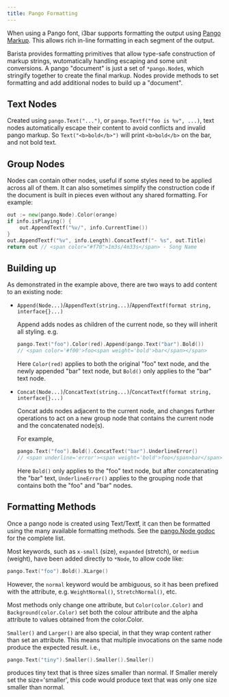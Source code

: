 ```yaml
---
title: Pango Formatting
---
```


When using a Pango font, i3bar supports formatting the output using
[Pango Markup](https://developer.gnome.org/pygtk/stable/pango-markup-language.html). This allows rich
in-line formatting in each segment of the output.

Barista provides formatting primitives that allow type-safe construction of markup strings,
wutomatically handling escaping and some unit conversions. A pango "document" is just a set of
`*pango.Node`s, which stringify together to create the final markup. Nodes provide methods to
set formatting and add additional nodes to build up a "document".

## Text Nodes

Created using `pango.Text("...")`, or `pango.Textf("foo is %v", ...)`, text nodes automatically
escape their content to avoid conflicts and invalid pango markup. So `Text("<b>bold</b>")` will
print `<b>bold</b>` on the bar, and not bold text.

## Group Nodes

Nodes can contain other nodes, useful if some styles need to be applied across all of them. It can
also sometimes simplify the construction code if the document is built in pieces even without any
shared formatting. For example:

```go
out := new(pango.Node).Color(orange)
if info.isPlaying() {
	out.AppendTextf("%v/", info.CurrentTime())
}
out.AppendTextf("%v", info.Length).ConcatTextf("- %s", out.Title)
return out // <span color="#f70">1m3s/4m33s</span> - Song Name
```

## Building up

As demonstrated in the example above, there are two ways to add content to an existing node:

* `Append(Node...)`/`AppendText(string...)`/`AppendTextf(format string, interface{}...)`

  Append adds nodes as children of the current node, so they will inherit all styling. e.g.

  ```go
  pango.Text("foo").Color(red).Append(pango.Text("bar").Bold())
  // <span color='#f00'>foo<span weight='bold'>bar</span></span>
  ```

  Here `Color(red)` applies to both the original "foo" text node, and the newly appended "bar" text
  node, but `Bold()` only applies to the "bar" text node.

* `Concat(Node...)`/`ConcatText(string...)`/`ConcatTextf(format string, interface{}...)`

  Concat adds nodes adjacent to the current node, and changes further operations to act on a new
  group node that contains the current node and the concatenated node(s).

  For example, 

  ```go
  pango.Text("foo").Bold().ConcatText("bar").UnderlineError()
  // <span underline='error'><span weight='bold'>foo</span>bar</span>
  ```

  Here `Bold()` only applies to the "foo" text node, but after concatenating the "bar" text,
  `UnderlineError()` applies to the grouping node that contains both the "foo" and "bar" nodes.


## Formatting Methods

Once a pango node is created using Text/Textf, it can then be formatted using the many available
formatting methods. See the [pango.Node godoc](https://godoc.org/github.com/soumya92/barista/pango#Node)
for the complete list.

Most keywords, such as `x-small` (size), `expanded` (stretch), or `medium` (weight), have been added
directly to `*Node`, to allow code like:

```go
pango.Text("foo").Bold().XLarge()
```

However, the `normal` keyword would be ambiguous, so it has been prefixed with the attribute, e.g.
`WeightNormal()`, `StretchNormal()`, etc.

Most methods only change one attribute, but `Color(color.Color)` and `Background(color.Color)`  set
both the colour attribute and the alpha attribute to values obtained from the color.Color.

`Smaller()` and `Larger()` are also special, in that they wrap content rather than set an attribute.
This means that multiple invocations on the same node produce the expected result. i.e.,

```go
pango.Text("tiny").Smaller().Smaller().Smaller()
```

produces tiny text that is three sizes smaller than normal. If Smaller merely set the size='smaller',
this code would produce text that was only one size smaller than normal.
